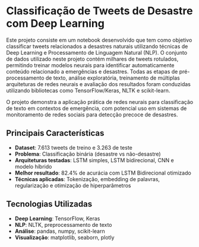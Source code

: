 # Classificação de Tweets de Desastre com Deep Learning
Este projeto consiste em um notebook desenvolvido que tem como objetivo classificar tweets relacionados a desastres naturais utilizando técnicas de Deep Learning e Processamento de Linguagem Natural (NLP). O conjunto de dados utilizado neste projeto contém milhares de tweets rotulados, permitindo treinar modelos neurais para identificar automaticamente conteúdo relacionado a emergências e desastres.
Todas as etapas de pré-processamento de texto, análise exploratória, treinamento de múltiplas arquiteturas de redes neurais e avaliação dos resultados foram conduzidas utilizando bibliotecas como TensorFlow/Keras, NLTK e scikit-learn.

O projeto demonstra a aplicação prática de redes neurais para classificação de texto em contextos de emergência, com potencial uso em sistemas de monitoramento de redes sociais para detecção precoce de desastres.

## Principais Características
- **Dataset**: 7.613 tweets de treino e 3.263 de teste
- **Problema**: Classificação binária (desastre vs não-desastre)
- **Arquiteturas testadas**: LSTM simples, LSTM bidirecional, CNN e modelo híbrido
- **Melhor resultado**: 82.4% de acurácia com LSTM Bidirecional otimizado
- **Técnicas aplicadas**: Tokenização, embedding de palavras, regularização e otimização de hiperparâmetros

## Tecnologias Utilizadas
- **Deep Learning**: TensorFlow, Keras
- **NLP**: NLTK, preprocessamento de texto
- **Análise**: pandas, numpy, scikit-learn
- **Visualização**: matplotlib, seaborn, plotly
